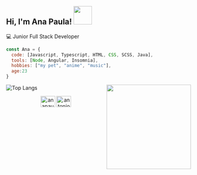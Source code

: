 <h2 > Hi, I'm Ana Paula! <img src="https://media.giphy.com/media/clM6fzkkgbAUU/giphy.gif" width="50"></h2>

💻 Junior Full Stack Developer

```javascript
const Ana = {
  code: [Javascript, Typescript, HTML, CSS, SCSS, Java],
  tools: [Node, Angular, Insomnia],
  hobbies: ["my pet", "anime", "music"],
  age:23
}
```



      
![Top Langs](https://github-readme-stats.vercel.app/api/top-langs/?username=anapaulacello&hide=TeX&layout=compact)
<img align='right' src="https://media.giphy.com/media/8lPQQ6UsC1uXllpa40/giphy.gif" width="230">


<p align="center">
<a href="https://instagram.com/anapaulacello" target="blank"><img align="center" src="https://raw.githubusercontent.com/rahuldkjain/github-profile-readme-generator/master/src/images/icons/Social/instagram.svg" alt="anapaulacello" height="30" width="40" /></a>
<a href="https://www.linkedin.com/in/ana-paula-morales-dulzaides-813645218/" target="blank"><img align="center" src="https://raw.githubusercontent.com/rahuldkjain/github-profile-readme-generator/master/src/images/icons/Social/linked-in-alt.svg" alt="antonio-rosales-martinez-925397213" height="30" width="40" /></a>
</p>
<table width="100%"> 
  <tr>
    
